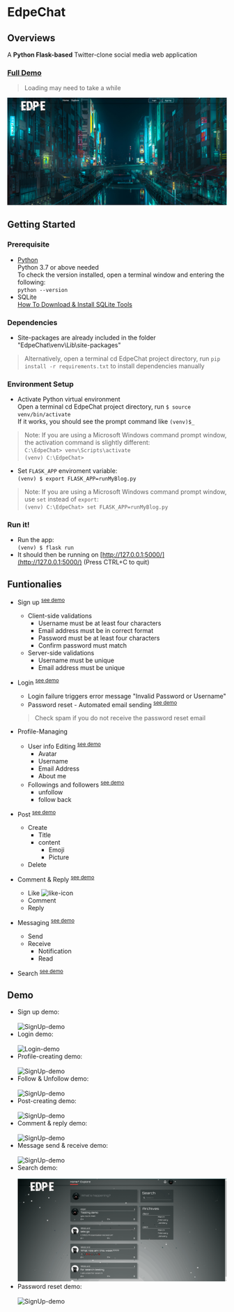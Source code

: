 
# EdpeChat
## Overviews
A **Python Flask-based** Twitter-clone social media web application </br>
### [Full Demo](https://edpegg.herokuapp.com/) </br>
> Loading may need to take a while

![full-demo](/screenshots/full-demo.png)
</br>
## Getting Started
### Prerequisite

 - [Python](https://www.python.org/downloads/)<br />
	Python 3.7 or above needed <br />
	To check the version installed, open a terminal window and entering the following: <br />
	``python --version``
 - SQLite <br />
	 [How To Download & Install SQLite Tools](How%20To%20Download%20&%20Install%20SQLite%20Tools)
### Dependencies
	
 - Site-packages are already included in the folder "EdpeChat\venv\Lib\site-packages"
 > Alternatively, open a terminal cd EdpeChat project directory, run  ``pip install -r requirements.txt`` to install dependencies manually
 
### Environment Setup
 - Activate Python virtual environment <br />
 Open a terminal cd EdpeChat project directory, run
  ``$ source venv/bin/activate``<br />
 If it works, you should see the prompt command like
 ``(venv)$_`` 
 > Note: If you are using a Microsoft Windows command prompt window, the activation command is slightly different: </br>
 > ``C:\EdpeChat> venv\Scripts\activate``<br />
 > ``(venv) C:\EdpeChat>``
 
 - Set ``FLASK_APP`` enviroment variable: </br>
 ``(venv) $ export FLASK_APP=runMyBlog.py``
 > Note:  If you are using a Microsoft Windows command prompt window, use `set` instead of `export`: </br>
 > `(venv) C:\EdpeChat> set FLASK_APP=runMyBlog.py`

### Run it!
 - Run the app: </br>
 `(venv) $ flask run`
 -  It should then be running on  [http://127.0.0.1:5000/](http://127.0.0.1:5000/)  (Press CTRL+C to quit)

	 
## Funtionalies
 - Sign up <sup>[see demo](#myfootnote1)</sup>
	 - Client-side validations
		 - Username must be at least four characters 
		 - Email address must be in correct format
		 - Password must be at least four characters
		 - Confirm password must match
	 - Server-side validations
		 - Username must be unique
		 - Email address must be unique
 - Login <sup>[see demo](#myfootnote2)</sup>
	 - Login failure triggers error message "Invalid Password or Username"
	 - Password reset - Automated email sending <sup>[see demo](#myfootnote9)</sup>
	 > Check spam if you do not receive the password reset email
 - Profile-Managing
	 - User info Editing <sup>[see demo](#myfootnote3)</sup>
		 - Avatar
		 - Username
		 - Email Address
		 - About me
	- Followings and followers <sup>[see demo](#myfootnote4)</sup>
		- unfollow 
		- follow back
 - Post <sup>[see demo](#myfootnote5)</sup>
	 - Create
		 - Title 
		 - content
			 - Emoji
			 - Picture
	 - Delete
	 
 - Comment & Reply <sup>[see demo](#myfootnote6)</sup>   
	 - Like ![like-icon](https://img.icons8.com/material-sharp/24/000000/facebook-like--v1.png%22)
	 - Comment
	 - Reply
 - Messaging <sup>[see demo](#myfootnote7)</sup>
	 - Send
	 - Receive
		 - Notification
		 - Read
 - Search <sup>[see demo](#myfootnote8)</sup>
 
## Demo
- <a name="myfootnote1">Sign up demo: </a>
<br></br>
![SignUp-demo](/screenshots/SignUp.gif)
- <a name="myfootnote2">Login demo: </a>
<br></br>
![Login-demo](/screenshots/Login.gif)
- <a name="myfootnote3">Profile-creating demo: </a>
<br></br>
![SignUp-demo](/screenshots/Profile-creating.gif)
- <a name="myfootnote4">Follow & Unfollow demo: </a>
<br></br>
![SignUp-demo](/screenshots/Following1.gif)
- <a name="myfootnote5">Post-creating demo: </a>
<br></br>
![SignUp-demo](/screenshots/Post.gif)
- <a name="myfootnote6">Comment & reply demo: </a>
<br></br>
![SignUp-demo](/screenshots/Comment2.gif)
- <a name="myfootnote7">Message send & receive demo: </a>
<br></br>
![SignUp-demo](/screenshots/Messaging.gif)
- <a name="myfootnote8">Search demo: </a>
<br></br>
![SignUp-demo](/screenshots/Search.gif)
- <a name="myfootnote9">Password reset demo: </a>
<br></br>
![SignUp-demo](/screenshots/Password-reset.gif)

